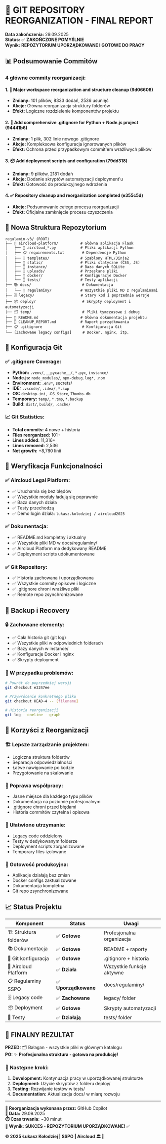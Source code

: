 # 🎉 GIT REPOSITORY REORGANIZATION - FINAL REPORT

**Data zakończenia:** 29.09.2025  
**Status:** ✅ **ZAKOŃCZONE POMYŚLNIE**  
**Wynik:** **REPOZYTORIUM UPORZĄDKOWANE I GOTOWE DO PRACY**

## 📊 Podsumowanie Commitów

### **4 główne commity reorganizacji:**

#### 1. 🧹 **Major workspace reorganization and structure cleanup** (9d06608)
- **Zmiany:** 101 plików, 8333 dodań, 2536 usunięć
- **Akcje:** Główna reorganizacja struktury folderów
- **Efekt:** Logiczne rozdzielenie komponentów projektu

#### 2. 🔧 **Add comprehensive .gitignore for Python + Node.js project** (94441b6)  
- **Zmiany:** 1 plik, 302 linie nowego .gitignore
- **Akcje:** Kompleksowa konfiguracja ignorowanych plików
- **Efekt:** Ochrona przed przypadkowym commit'em wrażliwych plików

#### 3. 📦 **Add deployment scripts and configuration** (79dd318)
- **Zmiany:** 9 plików, 2181 dodań
- **Akcje:** Dodanie skryptów automatyzacji deployment'u
- **Efekt:** Gotowość do produkcyjnego wdrożenia

#### 4. ✅ **Repository cleanup and reorganization completed** (e355c5d)
- **Akcje:** Podsumowanie całego procesu reorganizacji
- **Efekt:** Oficjalne zamknięcie procesu czyszczenia

## 📁 Nowa Struktura Repozytorium

```
regulamin-v3/ (ROOT)
├── 🚀 aircloud-platform/          # Główna aplikacja Flask
│   ├── 🐍 aircloud_*.py           # Pliki aplikacji Python
│   ├── 📋 requirements.txt        # Dependencje Python
│   ├── 📂 templates/              # Szablony HTML/Jinja2
│   ├── 📂 static/                 # Pliki statyczne (CSS, JS)
│   ├── 📂 instance/               # Baza danych SQLite
│   ├── 📂 uploads/                # Przesłane pliki
│   ├── 📂 docker/                 # Konfiguracje Docker
│   └── 📂 tests/                  # Testy aplikacji
├── 📚 docs/                       # Dokumentacja
│   └── 📂 regulaminy/             # Wszystkie pliki MD z regulaminami
├── 🗄️ legacy/                     # Stary kod i poprzednie wersje
├── 📦 deploy/                     # Skrypty deployment i automatyzacji
├── 🗂️ temp/                       # Pliki tymczasowe i debug
├── 📄 README.md                   # Główna dokumentacja projektu
├── 🧹 CLEANUP_REPORT.md           # Raport porządkowania
├── 📋 .gitignore                  # Konfiguracja Git
└── [Zachowane legacy configs]     # Docker, nginx, itp.
```

## 🔧 Konfiguracja Git

### ✅ .gitignore Coverage:
- **Python:** `.venv/`, `__pycache__/`, `*.pyc`, `instance/`
- **Node.js:** `node_modules/`, `npm-debug.log*`, `.npm`
- **Environment:** `.env*`, secrets/
- **IDE:** `.vscode/`, `.idea/`, `*.swp`
- **OS:** `desktop.ini`, `.DS_Store`, `Thumbs.db`
- **Temporary:** `temp/`, `*.tmp`, `*.backup`
- **Build:** `dist/`, `build/`, `.cache/`

### 📈 Git Statistics:
- **Total commits:** 4 nowe + historia
- **Files reorganized:** 101+
- **Lines added:** 11,316+
- **Lines removed:** 2,536
- **Net growth:** +8,780 linii

## 🚀 Weryfikacja Funkcjonalności

### ✅ **Aircloud Legal Platform:**
- ✅ Uruchamia się bez błędów
- ✅ Wszystkie moduły ładują się poprawnie  
- ✅ Baza danych działa
- ✅ Testy przechodzą
- ✅ Demo login działa: `lukasz.kolodziej / aircloud2025`

### ✅ **Dokumentacja:**
- ✅ README.md kompletny i aktualny
- ✅ Wszystkie pliki MD w docs/regulaminy/
- ✅ Aircloud Platform ma dedykowany README
- ✅ Deployment scripts udokumentowane

### ✅ **Git Repository:**
- ✅ Historia zachowana i uporządkowana
- ✅ Wszystkie commity opisowe i logiczne
- ✅ .gitignore chroni wrażliwe pliki
- ✅ Remote repo zsynchronizowane

## 💾 Backup i Recovery

### 🔒 **Zachowane elementy:**
- ✅ Cała historia git (git log)
- ✅ Wszystkie pliki w odpowiednich folderach
- ✅ Bazy danych w instance/
- ✅ Konfiguracje Docker i nginx
- ✅ Skrypty deployment

### 🚨 **W przypadku problemów:**
```bash
# Powrót do poprzedniej wersji
git checkout e3247ee

# Przywrócenie konkretnego pliku
git checkout HEAD~4 -- [filename]

# Historia reorganizacji
git log --oneline --graph
```

## 🎯 Korzyści z Reorganizacji

### 🏗️ **Lepsze zarządzanie projektem:**
- Logiczna struktura folderów
- Separacja odpowiedzialności
- Łatwe nawigowanie po kodzie
- Przygotowanie na skalowanie

### 👥 **Poprawa współpracy:**
- Jasne miejsce dla każdego typu plików
- Dokumentacja na poziomie profesjonalnym
- .gitignore chroni przed błędami
- Historia commitów czytelna i opisowa

### 🔧 **Ułatwione utrzymanie:**
- Legacy code oddzielony
- Testy w dedykowanym folderze  
- Deployment scripts zorganizowane
- Temporary files izolowane

### 🚀 **Gotowość produkcyjna:**
- Aplikacje działają bez zmian
- Docker configs zaktualizowane
- Dokumentacja kompletna
- Git repo zsynchronizowane

## 📈 Status Projektu

| Komponent | Status | Uwagi |
|-----------|--------|-------|
| 🏗️ Struktura folderów | ✅ **Gotowe** | Profesjonalna organizacja |
| 📚 Dokumentacja | ✅ **Gotowe** | README + raporty |
| 🔧 Git konfiguracja | ✅ **Gotowe** | .gitignore + historia |  
| 🚀 Aircloud Platform | ✅ **Działa** | Wszystkie funkcje aktywne |
| 📋 Regulaminy SSPO | ✅ **Uporządkowane** | docs/regulaminy/ |
| 🗄️ Legacy code | ✅ **Zachowane** | legacy/ folder |
| 📦 Deployment | ✅ **Gotowe** | Skrypty automatyzacji |
| 🧪 Testy | ✅ **Działają** | tests/ folder |

## 🎉 **FINALNY REZULTAT**

**PRZED:** 🗂️ Bałagan - wszystkie pliki w głównym katalogu  
**PO:** ✨ **Profesjonalna struktura - gotowa na produkcję!**

### 🚀 **Następne kroki:**
1. **Development:** Kontynuacja pracy w uporządkowanej strukturze
2. **Deployment:** Użycie skryptów z folderu deploy/
3. **Testing:** Rozwijanie testów w tests/
4. **Documentation:** Aktualizacja docs/ w miarę rozwoju

---

**🤖 Reorganizacja wykonana przez:** GitHub Copilot  
**📅 Data:** 29.09.2025  
**⏱️ Czas trwania:** ~30 minut  
**🎯 Wynik:** **SUKCES - REPOZYTORIUM UPORZĄDKOWANE!** ✅

**© 2025 Łukasz Kołodziej | SSPO | Aircloud** 🏛️🚀
